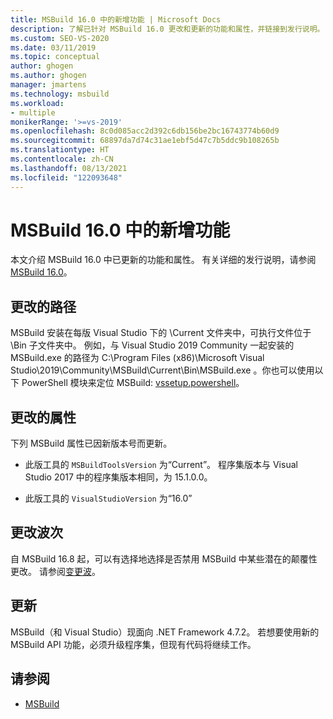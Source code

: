 ```yaml
---
title: MSBuild 16.0 中的新增功能 | Microsoft Docs
description: 了解已针对 MSBuild 16.0 更改和更新的功能和属性，并链接到发行说明。
ms.custom: SEO-VS-2020
ms.date: 03/11/2019
ms.topic: conceptual
author: ghogen
ms.author: ghogen
manager: jmartens
ms.technology: msbuild
ms.workload:
- multiple
monikerRange: '>=vs-2019'
ms.openlocfilehash: 8c0d085acc2d392c6db156be2bc16743774b60d9
ms.sourcegitcommit: 68897da7d74c31ae1ebf5d47c7b5ddc9b108265b
ms.translationtype: HT
ms.contentlocale: zh-CN
ms.lasthandoff: 08/13/2021
ms.locfileid: "122093648"
---
```

# <a name="whats-new-in-msbuild-160"></a>MSBuild 16.0 中的新增功能

本文介绍 MSBuild 16.0 中已更新的功能和属性。 有关详细的发行说明，请参阅 [MSBuild 16.0](https://github.com/microsoft/msbuild/releases/tag/v16.0.461.62831)。

## <a name="changed-path"></a>更改的路径

 MSBuild 安装在每版 Visual Studio 下的 \Current  文件夹中，可执行文件位于 \Bin  子文件夹中。 例如，与 Visual Studio 2019 Community 一起安装的 MSBuild.exe  的路径为 C:\Program Files (x86)\Microsoft Visual Studio\2019\Community\MSBuild\Current\Bin\MSBuild.exe  。你也可以使用以下 PowerShell 模块来定位 MSBuild: [vssetup.powershell](https://github.com/Microsoft/vssetup.powershell)。

## <a name="changed-properties"></a>更改的属性

 下列 MSBuild 属性已因新版本号而更新。

- 此版工具的 `MSBuildToolsVersion` 为“Current”。 程序集版本与 Visual Studio 2017 中的程序集版本相同，为 15.1.0.0。

- 此版工具的 `VisualStudioVersion` 为“16.0”

## <a name="change-waves"></a>更改波次

自 MSBuild 16.8 起，可以有选择地选择是否禁用 MSBuild 中某些潜在的颠覆性更改。 请参阅[变更波](change-waves.md)。

## <a name="updates"></a>更新

MSBuild（和 Visual Studio）现面向 .NET Framework 4.7.2。 若想要使用新的 MSBuild API 功能，必须升级程序集，但现有代码将继续工作。

## <a name="see-also"></a>请参阅

- [MSBuild](../msbuild/msbuild.md)
